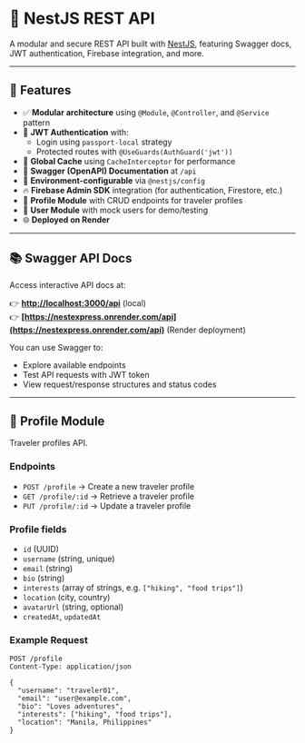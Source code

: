 # 🦉 NestJS REST API

A modular and secure REST API built with [NestJS](https://nestjs.com/), featuring Swagger docs, JWT authentication, Firebase integration, and more.

---

## 🚀 Features

- ✅ **Modular architecture** using `@Module`, `@Controller`, and `@Service` pattern
- 🔐 **JWT Authentication** with:
  - Login using `passport-local` strategy
  - Protected routes with `@UseGuards(AuthGuard('jwt'))`
- 🔁 **Global Cache** using `CacheInterceptor` for performance
- 📄 **Swagger (OpenAPI) Documentation** at `/api`
- 🔧 **Environment-configurable** via `@nestjs/config`
- 🔥 **Firebase Admin SDK** integration (for authentication, Firestore, etc.)
- 👤 **Profile Module** with CRUD endpoints for traveler profiles
- 📁 **User Module** with mock users for demo/testing
- 🌐 **Deployed on Render**

---

## 📚 Swagger API Docs

Access interactive API docs at:

👉 **[http://localhost:3000/api](http://localhost:3000/api)** (local)  
👉 **[https://nestexpress.onrender.com/api](https://nestexpress.onrender.com/api)** (Render deployment)

You can use Swagger to:

- Explore available endpoints
- Test API requests with JWT token
- View request/response structures and status codes

---

## 👤 Profile Module

Traveler profiles API.

### Endpoints

- `POST /profile` → Create a new traveler profile
- `GET /profile/:id` → Retrieve a traveler profile
- `PUT /profile/:id` → Update a traveler profile

### Profile fields

- `id` (UUID)
- `username` (string, unique)
- `email` (string)
- `bio` (string)
- `interests` (array of strings, e.g. `["hiking", "food trips"]`)
- `location` (city, country)
- `avatarUrl` (string, optional)
- `createdAt`, `updatedAt`

### Example Request

```http
POST /profile
Content-Type: application/json

{
  "username": "traveler01",
  "email": "user@example.com",
  "bio": "Loves adventures",
  "interests": ["hiking", "food trips"],
  "location": "Manila, Philippines"
}
```
